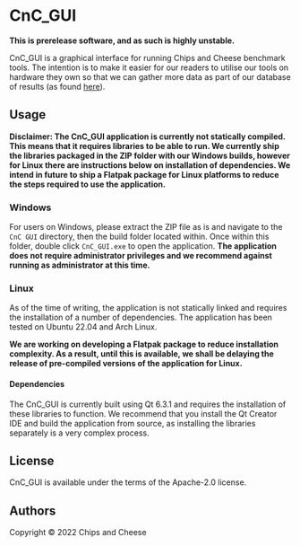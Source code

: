 # CnC_GUI

**This is prerelease software, and as such is highly unstable.**

CnC_GUI is a graphical interface for running Chips and Cheese benchmark tools. The intention is to make it easier for our readers to utilise our tools on hardware they own so that we can gather more data as part of our database of results (as found [here](https://chipsandcheese.com/memory-latency-data/)).

## Usage

**Disclaimer: The CnC_GUI application is currently not statically compiled. This means that it requires libraries to be able to run. We currently ship the libraries packaged in the ZIP folder with our Windows builds, however for Linux there are instructions below on installation of dependencies. We intend in future to ship a Flatpak package for Linux platforms to reduce the steps required to use the application.**

### Windows

For users on Windows, please extract the ZIP file as is and navigate to the `CnC GUI` directory, then the build folder located within. Once within this folder, double click `CnC_GUI.exe` to open the application. **The application does not require administrator privileges and we recommend against running as administrator at this time.**

### Linux

As of the time of writing, the application is not statically linked and requires the installation of a number of dependencies. The application has been tested on Ubuntu 22.04 and Arch Linux.

**We are working on developing a Flatpak package to reduce installation complexity. As a result, until this is available, we shall be delaying the release of pre-compiled versions of the application for Linux.**

#### Dependencies

The CnC_GUI is currently built using Qt 6.3.1 and requires the installation of these libraries to function. We recommend that you install the Qt Creator IDE and build the application from source, as installing the libraries separately is a very complex process.

## License

CnC_GUI is available under the terms of the Apache-2.0 license.

## Authors

Copyright © 2022 Chips and Cheese
